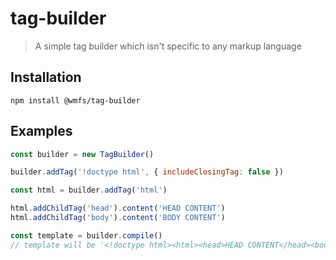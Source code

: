 # tag-builder

> A simple tag builder which isn't specific to any markup language

## Installation

`npm install @wmfs/tag-builder`

## Examples

```js
const builder = new TagBuilder()

builder.addTag('!doctype html', { includeClosingTag: false })

const html = builder.addTag('html')

html.addChildTag('head').content('HEAD CONTENT')
html.addChildTag('body').content('BODY CONTENT')

const template = builder.compile()
// template will be '<!doctype html><html><head>HEAD CONTENT</head><body>BODY CONTENT</body></html>'
```
